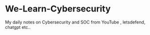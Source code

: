 # We-Learn-Cybersecurity
My daily notes on Cybersecurity and SOC from YouTube , letsdefend, chatgpt etc..

